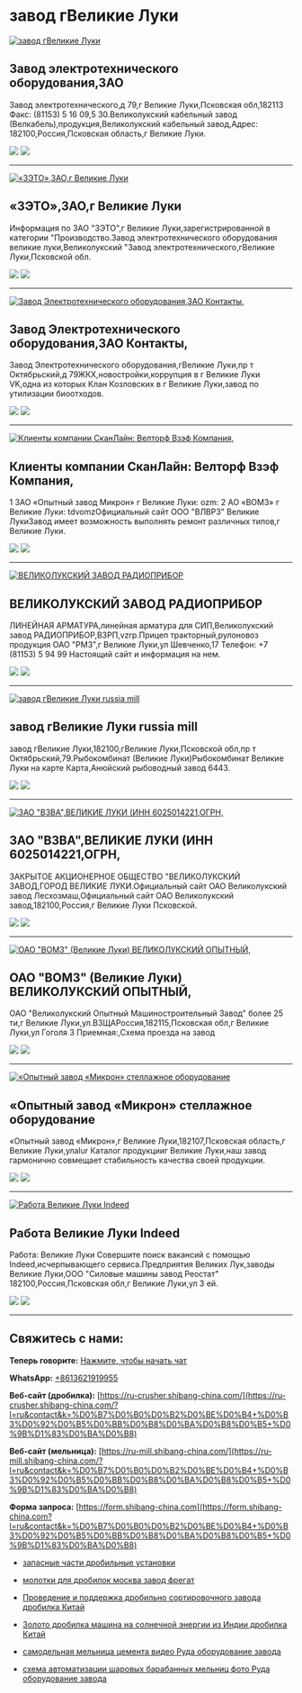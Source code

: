 # завод гВеликие Луки

<a href="https://swt.shibang-china.com/?l=ru&img&k=%D0%B7%D0%B0%D0%B2%D0%BE%D0%B4+%D0%B3%D0%92%D0%B5%D0%BB%D0%B8%D0%BA%D0%B8%D0%B5+%D0%9B%D1%83%D0%BA%D0%B8" target="_blank">![завод гВеликие Луки](http://static.shibang-china.com/all-800x300/851.jpg)</a>

## Завод электротехнического оборудования,ЗАО
Завод электротехнического,д 79,г Великие Луки,Псковская обл,182113 Факс: (81153) 5 16 09,5 30.Великолукский кабельный завод (Велкабель),продукция,Великолукский кабельный завод,Адрес: 182100,Россия,Псковская область,г Великие Луки.


<a href="https://whatsapp.shibangsoft.com/WhatsApp.php" target="_blank" title="WhatsApp">![](http://static.shibang-china.com/icon/whatsapp.png)</a> <a href="https://swt.shibang-china.com/?l=ru&icon&k=%D0%B7%D0%B0%D0%B2%D0%BE%D0%B4+%D0%B3%D0%92%D0%B5%D0%BB%D0%B8%D0%BA%D0%B8%D0%B5+%D0%9B%D1%83%D0%BA%D0%B8" target="_blank">![](http://static.shibang-china.com/icon/chat-ru.png)</a>

---

<a href="https://swt.shibang-china.com/?l=ru&img&k=%D0%B7%D0%B0%D0%B2%D0%BE%D0%B4+%D0%B3%D0%92%D0%B5%D0%BB%D0%B8%D0%BA%D0%B8%D0%B5+%D0%9B%D1%83%D0%BA%D0%B8" target="_blank">![«ЗЭТО»,ЗАО,г Великие Луки](http://static.shibang-china.com/all-800x300/399.jpg)</a>

## «ЗЭТО»,ЗАО,г Великие Луки
Информация по ЗАО "ЗЭТО",г Великие Луки,зарегистрированной в категории "Производство.Завод электротехнического оборудования великие луки,Великолукский "Завод электротехнического,гВеликие Луки,Псковской обл.


<a href="https://whatsapp.shibangsoft.com/WhatsApp.php" target="_blank" title="WhatsApp">![](http://static.shibang-china.com/icon/whatsapp.png)</a> <a href="https://swt.shibang-china.com/?l=ru&icon&k=%D0%B7%D0%B0%D0%B2%D0%BE%D0%B4+%D0%B3%D0%92%D0%B5%D0%BB%D0%B8%D0%BA%D0%B8%D0%B5+%D0%9B%D1%83%D0%BA%D0%B8" target="_blank">![](http://static.shibang-china.com/icon/chat-ru.png)</a>

---

<a href="https://swt.shibang-china.com/?l=ru&img&k=%D0%B7%D0%B0%D0%B2%D0%BE%D0%B4+%D0%B3%D0%92%D0%B5%D0%BB%D0%B8%D0%BA%D0%B8%D0%B5+%D0%9B%D1%83%D0%BA%D0%B8" target="_blank">![Завод Электротехнического оборудования,ЗАО Контакты,](http://static.shibang-china.com/all-800x300/890.jpg)</a>

## Завод Электротехнического оборудования,ЗАО Контакты,
Завод Электротехнического оборудования,гВеликие Луки,пр т Октябрьский,д 79ЖКХ,новостройки,коррупция в г Великие Луки VK,одна из которых Клан Козловских в г Великие Луки,завод по утилизации биоотходов.


<a href="https://whatsapp.shibangsoft.com/WhatsApp.php" target="_blank" title="WhatsApp">![](http://static.shibang-china.com/icon/whatsapp.png)</a> <a href="https://swt.shibang-china.com/?l=ru&icon&k=%D0%B7%D0%B0%D0%B2%D0%BE%D0%B4+%D0%B3%D0%92%D0%B5%D0%BB%D0%B8%D0%BA%D0%B8%D0%B5+%D0%9B%D1%83%D0%BA%D0%B8" target="_blank">![](http://static.shibang-china.com/icon/chat-ru.png)</a>

---

<a href="https://swt.shibang-china.com/?l=ru&img&k=%D0%B7%D0%B0%D0%B2%D0%BE%D0%B4+%D0%B3%D0%92%D0%B5%D0%BB%D0%B8%D0%BA%D0%B8%D0%B5+%D0%9B%D1%83%D0%BA%D0%B8" target="_blank">![Клиенты компании СканЛайн: Велторф Взэф Компания,](http://static.shibang-china.com/all-800x300/1171.jpg)</a>

## Клиенты компании СканЛайн: Велторф Взэф Компания,
1 ЗАО «Опытный завод Микрон» г Великие Луки: ozm: 2 АО «ВОМЗ» г Великие Луки: tdvomzОфициальный сайт ООО "ВЛВРЗ" Великие ЛукиЗавод имеет возможность выполнять ремонт различных типов,г Великие Луки.


<a href="https://whatsapp.shibangsoft.com/WhatsApp.php" target="_blank" title="WhatsApp">![](http://static.shibang-china.com/icon/whatsapp.png)</a> <a href="https://swt.shibang-china.com/?l=ru&icon&k=%D0%B7%D0%B0%D0%B2%D0%BE%D0%B4+%D0%B3%D0%92%D0%B5%D0%BB%D0%B8%D0%BA%D0%B8%D0%B5+%D0%9B%D1%83%D0%BA%D0%B8" target="_blank">![](http://static.shibang-china.com/icon/chat-ru.png)</a>

---

<a href="https://swt.shibang-china.com/?l=ru&img&k=%D0%B7%D0%B0%D0%B2%D0%BE%D0%B4+%D0%B3%D0%92%D0%B5%D0%BB%D0%B8%D0%BA%D0%B8%D0%B5+%D0%9B%D1%83%D0%BA%D0%B8" target="_blank">![ВЕЛИКОЛУКСКИЙ ЗАВОД РАДИОПРИБОР](http://static.shibang-china.com/all-800x300/1468.jpg)</a>

## ВЕЛИКОЛУКСКИЙ ЗАВОД РАДИОПРИБОР
ЛИНЕЙНАЯ АРМАТУРА,линейная арматура для СИП,Великолукский завод РАДИОПРИБОР,ВЗРП,vzrp.Прицеп тракторный,рулоновоз продукция ОАО "РМЗ",г Великие Луки,ул Шевченко,17 Телефон: +7 (81153) 5 94 99 Настоящий сайт и информация на нем.


<a href="https://whatsapp.shibangsoft.com/WhatsApp.php" target="_blank" title="WhatsApp">![](http://static.shibang-china.com/icon/whatsapp.png)</a> <a href="https://swt.shibang-china.com/?l=ru&icon&k=%D0%B7%D0%B0%D0%B2%D0%BE%D0%B4+%D0%B3%D0%92%D0%B5%D0%BB%D0%B8%D0%BA%D0%B8%D0%B5+%D0%9B%D1%83%D0%BA%D0%B8" target="_blank">![](http://static.shibang-china.com/icon/chat-ru.png)</a>

---

<a href="https://swt.shibang-china.com/?l=ru&img&k=%D0%B7%D0%B0%D0%B2%D0%BE%D0%B4+%D0%B3%D0%92%D0%B5%D0%BB%D0%B8%D0%BA%D0%B8%D0%B5+%D0%9B%D1%83%D0%BA%D0%B8" target="_blank">![завод гВеликие Луки russia mill](http://static.shibang-china.com/all-800x300/1205.jpg)</a>

## завод гВеликие Луки russia mill
завод гВеликие Луки,182100,гВеликие Луки,Псковской обл,пр т Октябрьский,79.Рыбокомбинат (Великие Луки)Рыбокомбинат Великие Луки на карте Карта,Анюйский рыбоводный завод 6443.


<a href="https://whatsapp.shibangsoft.com/WhatsApp.php" target="_blank" title="WhatsApp">![](http://static.shibang-china.com/icon/whatsapp.png)</a> <a href="https://swt.shibang-china.com/?l=ru&icon&k=%D0%B7%D0%B0%D0%B2%D0%BE%D0%B4+%D0%B3%D0%92%D0%B5%D0%BB%D0%B8%D0%BA%D0%B8%D0%B5+%D0%9B%D1%83%D0%BA%D0%B8" target="_blank">![](http://static.shibang-china.com/icon/chat-ru.png)</a>

---

<a href="https://swt.shibang-china.com/?l=ru&img&k=%D0%B7%D0%B0%D0%B2%D0%BE%D0%B4+%D0%B3%D0%92%D0%B5%D0%BB%D0%B8%D0%BA%D0%B8%D0%B5+%D0%9B%D1%83%D0%BA%D0%B8" target="_blank">![ЗАО "ВЗВА",ВЕЛИКИЕ ЛУКИ (ИНН 6025014221,ОГРН,](http://static.shibang-china.com/all-800x300/1366.jpg)</a>

## ЗАО "ВЗВА",ВЕЛИКИЕ ЛУКИ (ИНН 6025014221,ОГРН,
ЗАКРЫТОЕ АКЦИОНЕРНОЕ ОБЩЕСТВО "ВЕЛИКОЛУКСКИЙ ЗАВОД,ГОРОД ВЕЛИКИЕ ЛУКИ.Официальный сайт ОАО Великолукский завод Лесхозмаш,Официальный сайт ОАО Великолукский завод,182100,Россия,г Великие Луки Псковской.


<a href="https://whatsapp.shibangsoft.com/WhatsApp.php" target="_blank" title="WhatsApp">![](http://static.shibang-china.com/icon/whatsapp.png)</a> <a href="https://swt.shibang-china.com/?l=ru&icon&k=%D0%B7%D0%B0%D0%B2%D0%BE%D0%B4+%D0%B3%D0%92%D0%B5%D0%BB%D0%B8%D0%BA%D0%B8%D0%B5+%D0%9B%D1%83%D0%BA%D0%B8" target="_blank">![](http://static.shibang-china.com/icon/chat-ru.png)</a>

---

<a href="https://swt.shibang-china.com/?l=ru&img&k=%D0%B7%D0%B0%D0%B2%D0%BE%D0%B4+%D0%B3%D0%92%D0%B5%D0%BB%D0%B8%D0%BA%D0%B8%D0%B5+%D0%9B%D1%83%D0%BA%D0%B8" target="_blank">![ОАО "ВОМЗ" (Великие Луки) ВЕЛИКОЛУКСКИЙ ОПЫТНЫЙ,](http://static.shibang-china.com/all-800x300/884.jpg)</a>

## ОАО "ВОМЗ" (Великие Луки) ВЕЛИКОЛУКСКИЙ ОПЫТНЫЙ,
ОАО "Великолукский Опытный Машиностроительный Завод" более 25 ти,г Великие Луки,ул.ВЗЩАРоссия,182115,Псковская обл,г Великие Луки,ул Гоголя 3 Приемная:,Схема проезда на завод


<a href="https://whatsapp.shibangsoft.com/WhatsApp.php" target="_blank" title="WhatsApp">![](http://static.shibang-china.com/icon/whatsapp.png)</a> <a href="https://swt.shibang-china.com/?l=ru&icon&k=%D0%B7%D0%B0%D0%B2%D0%BE%D0%B4+%D0%B3%D0%92%D0%B5%D0%BB%D0%B8%D0%BA%D0%B8%D0%B5+%D0%9B%D1%83%D0%BA%D0%B8" target="_blank">![](http://static.shibang-china.com/icon/chat-ru.png)</a>

---

<a href="https://swt.shibang-china.com/?l=ru&img&k=%D0%B7%D0%B0%D0%B2%D0%BE%D0%B4+%D0%B3%D0%92%D0%B5%D0%BB%D0%B8%D0%BA%D0%B8%D0%B5+%D0%9B%D1%83%D0%BA%D0%B8" target="_blank">![«Опытный завод «Микрон» стеллажное оборудование](http://static.shibang-china.com/all-800x300/966.jpg)</a>

## «Опытный завод «Микрон» стеллажное оборудование
«Опытный завод «Микрон»,г Великие Луки,182107,Псковская область,г Великие Луки,улalur Каталог продукцииг Великие Луки,наш завод гармонично совмещает стабильность качества своей продукции.


<a href="https://whatsapp.shibangsoft.com/WhatsApp.php" target="_blank" title="WhatsApp">![](http://static.shibang-china.com/icon/whatsapp.png)</a> <a href="https://swt.shibang-china.com/?l=ru&icon&k=%D0%B7%D0%B0%D0%B2%D0%BE%D0%B4+%D0%B3%D0%92%D0%B5%D0%BB%D0%B8%D0%BA%D0%B8%D0%B5+%D0%9B%D1%83%D0%BA%D0%B8" target="_blank">![](http://static.shibang-china.com/icon/chat-ru.png)</a>

---

<a href="https://swt.shibang-china.com/?l=ru&img&k=%D0%B7%D0%B0%D0%B2%D0%BE%D0%B4+%D0%B3%D0%92%D0%B5%D0%BB%D0%B8%D0%BA%D0%B8%D0%B5+%D0%9B%D1%83%D0%BA%D0%B8" target="_blank">![Работа Великие Луки Indeed](http://static.shibang-china.com/all-800x300/450.jpg)</a>

## Работа Великие Луки Indeed
Работа: Великие Луки Совершите поиск вакансий с помощью Indeed,исчерпывающего сервиса.Предприятия Великих Лук,заводы Великие Луки,ООО "Силовые машины завод Реостат" 182100,Россия,Псковская обл,г Великие Луки,ул 3 ей.


<a href="https://whatsapp.shibangsoft.com/WhatsApp.php" target="_blank" title="WhatsApp">![](http://static.shibang-china.com/icon/whatsapp.png)</a> <a href="https://swt.shibang-china.com/?l=ru&icon&k=%D0%B7%D0%B0%D0%B2%D0%BE%D0%B4+%D0%B3%D0%92%D0%B5%D0%BB%D0%B8%D0%BA%D0%B8%D0%B5+%D0%9B%D1%83%D0%BA%D0%B8" target="_blank">![](http://static.shibang-china.com/icon/chat-ru.png)</a>

---
## Свяжитесь с нами:

**Теперь говорите:** [Нажмите, чтобы начать чат](https://swt.shibang-china.com?l=ru&contact&k=%D0%B7%D0%B0%D0%B2%D0%BE%D0%B4+%D0%B3%D0%92%D0%B5%D0%BB%D0%B8%D0%BA%D0%B8%D0%B5+%D0%9B%D1%83%D0%BA%D0%B8)

**WhatsApp:**  [+8613621919955](https://whatsapp.shibangsoft.com/WhatsApp.php)

**Веб-сайт (дробилка):** [https://ru-crusher.shibang-china.com/](https://ru-crusher.shibang-china.com/?l=ru&contact&k=%D0%B7%D0%B0%D0%B2%D0%BE%D0%B4+%D0%B3%D0%92%D0%B5%D0%BB%D0%B8%D0%BA%D0%B8%D0%B5+%D0%9B%D1%83%D0%BA%D0%B8)

**Веб-сайт (мельница):** [https://ru-mill.shibang-china.com/](https://ru-mill.shibang-china.com/?l=ru&contact&k=%D0%B7%D0%B0%D0%B2%D0%BE%D0%B4+%D0%B3%D0%92%D0%B5%D0%BB%D0%B8%D0%BA%D0%B8%D0%B5+%D0%9B%D1%83%D0%BA%D0%B8)

**Форма запроса:** [https://form.shibang-china.com](https://form.shibang-china.com?l=ru&contact&k=%D0%B7%D0%B0%D0%B2%D0%BE%D0%B4+%D0%B3%D0%92%D0%B5%D0%BB%D0%B8%D0%BA%D0%B8%D0%B5+%D0%9B%D1%83%D0%BA%D0%B8)

* [запасные части дробильные установки](../91/%D0%B7%D0%B0%D0%BF%D0%B0%D1%81%D0%BD%D1%8B%D0%B5%20%D1%87%D0%B0%D1%81%D1%82%D0%B8%20%D0%B4%D1%80%D0%BE%D0%B1%D0%B8%D0%BB%D1%8C%D0%BD%D1%8B%D0%B5%20%D1%83%D1%81%D1%82%D0%B0%D0%BD%D0%BE%D0%B2%D0%BA%D0%B8.md)

* [молотки для дробилок москва завод фрегат](../92/%D0%BC%D0%BE%D0%BB%D0%BE%D1%82%D0%BA%D0%B8%20%D0%B4%D0%BB%D1%8F%20%D0%B4%D1%80%D0%BE%D0%B1%D0%B8%D0%BB%D0%BE%D0%BA%20%D0%BC%D0%BE%D1%81%D0%BA%D0%B2%D0%B0%20%D0%B7%D0%B0%D0%B2%D0%BE%D0%B4%20%D1%84%D1%80%D0%B5%D0%B3%D0%B0%D1%82.md)

* [Проведение и поддержка дробильно сортировочного завода дробилка Китай](../95/%D0%9F%D1%80%D0%BE%D0%B2%D0%B5%D0%B4%D0%B5%D0%BD%D0%B8%D0%B5%20%D0%B8%20%D0%BF%D0%BE%D0%B4%D0%B4%D0%B5%D1%80%D0%B6%D0%BA%D0%B0%20%D0%B4%D1%80%D0%BE%D0%B1%D0%B8%D0%BB%D1%8C%D0%BD%D0%BE%20%D1%81%D0%BE%D1%80%D1%82%D0%B8%D1%80%D0%BE%D0%B2%D0%BE%D1%87%D0%BD%D0%BE%D0%B3%D0%BE%20%D0%B7%D0%B0%D0%B2%D0%BE%D0%B4%D0%B0%20%D0%B4%D1%80%D0%BE%D0%B1%D0%B8%D0%BB%D0%BA%D0%B0%20%D0%9A%D0%B8%D1%82%D0%B0%D0%B9.md)

* [Золото дробилка машина на солнечной энергии из Индии дробилка Китай](../95/%D0%97%D0%BE%D0%BB%D0%BE%D1%82%D0%BE%20%D0%B4%D1%80%D0%BE%D0%B1%D0%B8%D0%BB%D0%BA%D0%B0%20%D0%BC%D0%B0%D1%88%D0%B8%D0%BD%D0%B0%20%D0%BD%D0%B0%20%D1%81%D0%BE%D0%BB%D0%BD%D0%B5%D1%87%D0%BD%D0%BE%D0%B9%20%D1%8D%D0%BD%D0%B5%D1%80%D0%B3%D0%B8%D0%B8%20%D0%B8%D0%B7%20%D0%98%D0%BD%D0%B4%D0%B8%D0%B8%20%D0%B4%D1%80%D0%BE%D0%B1%D0%B8%D0%BB%D0%BA%D0%B0%20%D0%9A%D0%B8%D1%82%D0%B0%D0%B9.md)

* [самодельная мельница цемента видео Руда оборудование завода](../98/%D1%81%D0%B0%D0%BC%D0%BE%D0%B4%D0%B5%D0%BB%D1%8C%D0%BD%D0%B0%D1%8F%20%D0%BC%D0%B5%D0%BB%D1%8C%D0%BD%D0%B8%D1%86%D0%B0%20%D1%86%D0%B5%D0%BC%D0%B5%D0%BD%D1%82%D0%B0%20%D0%B2%D0%B8%D0%B4%D0%B5%D0%BE%20%D0%A0%D1%83%D0%B4%D0%B0%20%D0%BE%D0%B1%D0%BE%D1%80%D1%83%D0%B4%D0%BE%D0%B2%D0%B0%D0%BD%D0%B8%D0%B5%20%D0%B7%D0%B0%D0%B2%D0%BE%D0%B4%D0%B0.md)

* [схема автоматизации шаровых барабанных мельниц фото Руда оборудование завода](../98/%D1%81%D1%85%D0%B5%D0%BC%D0%B0%20%D0%B0%D0%B2%D1%82%D0%BE%D0%BC%D0%B0%D1%82%D0%B8%D0%B7%D0%B0%D1%86%D0%B8%D0%B8%20%D1%88%D0%B0%D1%80%D0%BE%D0%B2%D1%8B%D1%85%20%D0%B1%D0%B0%D1%80%D0%B0%D0%B1%D0%B0%D0%BD%D0%BD%D1%8B%D1%85%20%D0%BC%D0%B5%D0%BB%D1%8C%D0%BD%D0%B8%D1%86%20%D1%84%D0%BE%D1%82%D0%BE%20%D0%A0%D1%83%D0%B4%D0%B0%20%D0%BE%D0%B1%D0%BE%D1%80%D1%83%D0%B4%D0%BE%D0%B2%D0%B0%D0%BD%D0%B8%D0%B5%20%D0%B7%D0%B0%D0%B2%D0%BE%D0%B4%D0%B0.md)